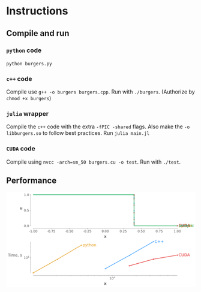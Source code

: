 # Instructions

## Compile and run
### `python` code
`python burgers.py`

### `c++` code

Compile use `g++ -o burgers burgers.cpp`.
Run with `./burgers`. (Authorize by `chmod +x burgers`)

### `julia` wrapper
Compile the `c++` code with the extra `-fPIC -shared` flags.
Also make the `-o libburgers.so` to follow best practices.
Run `julia main.jl`

### `CUDA` code

Compile using 
`nvcc -arch=sm_50 burgers.cu -o test`.
Run with `./test`. 

## Performance
![Performance](https://github.com/SichengHe/cuda_burgers/blob/main/results.png)